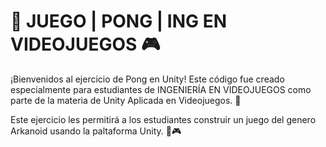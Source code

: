 # 🤖 JUEGO | PONG | ING EN VIDEOJUEGOS 🎮
¡Bienvenidos al ejercicio de Pong en Unity! Este código fue creado especialmente para estudiantes de INGENIERÍA EN VIDEOJUEGOS como parte de la materia de Unity Aplicada en Videojuegos. 🤖

Este ejercicio les permitirá a los estudiantes construir un juego del genero Arkanoid usando la paltaforma Unity. 🚀🎮

